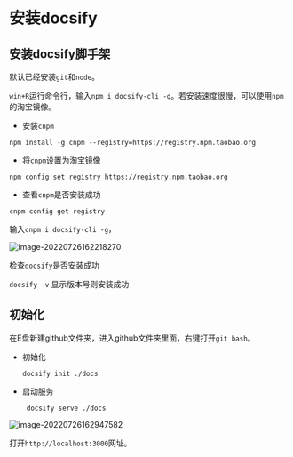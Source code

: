 # 安装docsify

## 安装docsify脚手架

默认已经安装`git`和`node`。

`win+R`运行命令行，输入`npm i docsify-cli -g`。若安装速度很慢，可以使用`npm`的淘宝镜像。

* 安装`cnpm`

`npm install -g cnpm --registry=https://registry.npm.taobao.org`

* 将`cnpm`设置为淘宝镜像

`npm config set registry https://registry.npm.taobao.org`

* 查看`cnpm`是否安装成功

`cnpm config get registry `

输入`cnpm i docsify-cli -g`，

![image-20220726162218270](C:\Users\86186\AppData\Roaming\Typora\typora-user-images\image-20220726162218270.png)

检查`docsify`是否安装成功

`docsify -v`  显示版本号则安装成功

## 初始化

在E盘新建github文件夹，进入github文件夹里面，右键打开`git bash`。

* 初始化

  `docsify init ./docs`

* 启动服务

  ` docsify serve ./docs`

![image-20220726162947582](C:\Users\86186\AppData\Roaming\Typora\typora-user-images\image-20220726162947582.png)

打开`http://localhost:3000`网址。



